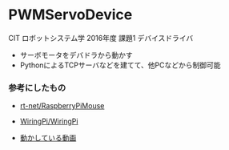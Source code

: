 # PWMServoDevice
CIT ロボットシステム学 2016年度 課題1 デバイスドライバ

* サーボモータをデバドラから動かす
* PythonによるTCPサーバなどを建てて、他PCなどから制御可能

### 参考にしたもの
* [rt-net/RaspberryPiMouse](https://github.com/rt-net/RaspberryPiMouse)
* [WiringPi/WiringPi](https://github.com/WiringPi/WiringPi)

* [動かしている動画](https://youtu.be/Q5S7VW51UNs)
